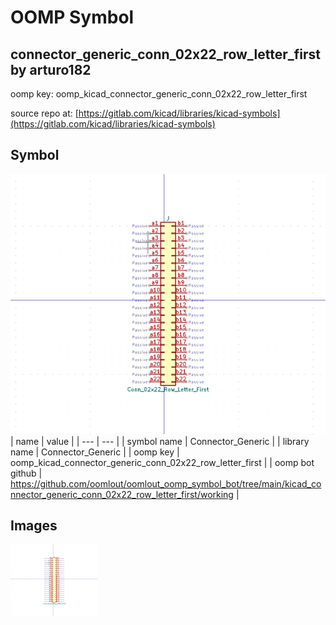 # OOMP Symbol  
## connector_generic_conn_02x22_row_letter_first  by arturo182  
  
oomp key: oomp_kicad_connector_generic_conn_02x22_row_letter_first  
  
source repo at: [https://gitlab.com/kicad/libraries/kicad-symbols](https://gitlab.com/kicad/libraries/kicad-symbols)  
## Symbol  
  
[![working.png](working_600.png)](working.png)  
| name | value | 
| --- | --- | 
| symbol name | Connector_Generic | 
| library name | Connector_Generic | 
| oomp key | oomp_kicad_connector_generic_conn_02x22_row_letter_first | 
| oomp bot github | https://github.com/oomlout/oomlout_oomp_symbol_bot/tree/main/kicad_connector_generic_conn_02x22_row_letter_first/working | 
## Images  
  
[![working.png](working_140.png)](working.png)  
